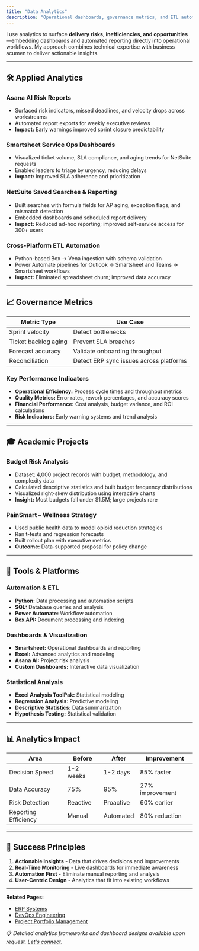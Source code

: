```yaml
---
title: "Data Analytics"
description: "Operational dashboards, governance metrics, and ETL automation to surface delivery risks, expose inefficiencies, and improve cross-functional coordination."
---
```


I use analytics to surface **delivery risks, inefficiencies, and opportunities**—embedding dashboards and automated reporting directly into operational workflows. My approach combines technical expertise with business acumen to deliver actionable insights.

---

## 🛠️ Applied Analytics

### Asana AI Risk Reports
- Surfaced risk indicators, missed deadlines, and velocity drops across workstreams  
- Automated report exports for weekly executive reviews  
- **Impact:** Early warnings improved sprint closure predictability  

### Smartsheet Service Ops Dashboards
- Visualized ticket volume, SLA compliance, and aging trends for NetSuite requests  
- Enabled leaders to triage by urgency, reducing delays  
- **Impact:** Improved SLA adherence and prioritization  

### NetSuite Saved Searches & Reporting
- Built searches with formula fields for AP aging, exception flags, and mismatch detection  
- Embedded dashboards and scheduled report delivery  
- **Impact:** Reduced ad-hoc reporting; improved self-service access for 300+ users  

### Cross-Platform ETL Automation
- Python-based Box → Vena ingestion with schema validation  
- Power Automate pipelines for Outlook → Smartsheet and Teams → Smartsheet workflows  
- **Impact:** Eliminated spreadsheet churn; improved data accuracy  

---

## 📈 Governance Metrics

| Metric Type          | Use Case                                 |
|----------------------|------------------------------------------|
| Sprint velocity      | Detect bottlenecks                       |
| Ticket backlog aging | Prevent SLA breaches                     |
| Forecast accuracy    | Validate onboarding throughput           |
| Reconciliation       | Detect ERP sync issues across platforms  |

### Key Performance Indicators
- **Operational Efficiency:** Process cycle times and throughput metrics
- **Quality Metrics:** Error rates, rework percentages, and accuracy scores
- **Financial Performance:** Cost analysis, budget variance, and ROI calculations
- **Risk Indicators:** Early warning systems and trend analysis

---

## 🎓 Academic Projects

### Budget Risk Analysis
- Dataset: 4,000 project records with budget, methodology, and complexity data  
- Calculated descriptive statistics and built budget frequency distributions  
- Visualized right-skew distribution using interactive charts  
- **Insight:** Most budgets fall under $1.5M; large projects rare  

### PainSmart – Wellness Strategy
- Used public health data to model opioid reduction strategies  
- Ran t-tests and regression forecasts  
- Built rollout plan with executive metrics  
- **Outcome:** Data-supported proposal for policy change  

---

## 🔧 Tools & Platforms

### Automation & ETL
- **Python:** Data processing and automation scripts
- **SQL:** Database queries and analysis
- **Power Automate:** Workflow automation
- **Box API:** Document processing and indexing

### Dashboards & Visualization
- **Smartsheet:** Operational dashboards and reporting
- **Excel:** Advanced analytics and modeling
- **Asana AI:** Project risk analysis
- **Custom Dashboards:** Interactive data visualization

### Statistical Analysis
- **Excel Analysis ToolPak:** Statistical modeling
- **Regression Analysis:** Predictive modeling
- **Descriptive Statistics:** Data summarization
- **Hypothesis Testing:** Statistical validation

---

## 📊 Analytics Impact

| Area | Before | After | Improvement |
|------|--------|-------|-------------|
| Decision Speed | 1-2 weeks | 1-2 days | 85% faster |
| Data Accuracy | 75% | 95% | 27% improvement |
| Risk Detection | Reactive | Proactive | 60% earlier |
| Reporting Efficiency | Manual | Automated | 80% reduction |

---

## 🎯 Success Principles

1. **Actionable Insights** - Data that drives decisions and improvements
2. **Real-Time Monitoring** - Live dashboards for immediate awareness
3. **Automation First** - Eliminate manual reporting and analysis
4. **User-Centric Design** - Analytics that fit into existing workflows

---

**Related Pages:**  
- [ERP Systems](/erp-systems)
- [DevOps Engineering](/devops)
- [Project Portfolio Management](/project-portfolio-management)  

📋 *Detailed analytics frameworks and dashboard designs available upon request. [Let's connect](/contact).*
